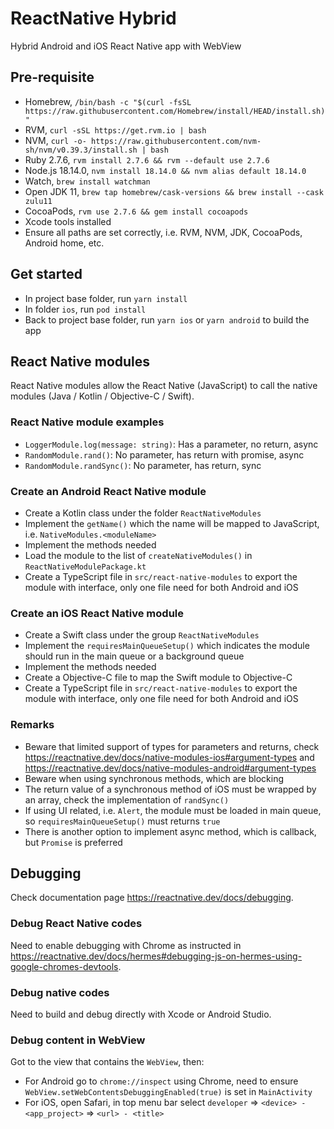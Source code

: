 # ReactNative Hybrid

Hybrid Android and iOS React Native app with WebView

## Pre-requisite

- Homebrew, `/bin/bash -c "$(curl -fsSL https://raw.githubusercontent.com/Homebrew/install/HEAD/install.sh)"`
- RVM, `curl -sSL https://get.rvm.io | bash`
- NVM, `curl -o- https://raw.githubusercontent.com/nvm-sh/nvm/v0.39.3/install.sh | bash`
- Ruby 2.7.6, `rvm install 2.7.6 && rvm --default use 2.7.6`
- Node.js 18.14.0, `nvm install 18.14.0 && nvm alias default 18.14.0`
- Watch, `brew install watchman`
- Open JDK 11, `brew tap homebrew/cask-versions && brew install --cask zulu11`
- CocoaPods, `rvm use 2.7.6 && gem install cocoapods`
- Xcode tools installed
- Ensure all paths are set correctly, i.e. RVM, NVM, JDK, CocoaPods, Android home, etc.

## Get started

- In project base folder, run `yarn install`
- In folder `ios`, run `pod install`
- Back to project base folder, run `yarn ios` or `yarn android` to build the app

## React Native modules

React Native modules allow the React Native (JavaScript) to call the native modules (Java / Kotlin / Objective-C / Swift).

### React Native module examples

- `LoggerModule.log(message: string)`: Has a parameter, no return, async
- `RandomModule.rand()`: No parameter, has return with promise, async
- `RandomModule.randSync()`: No parameter, has return, sync

### Create an Android React Native module

- Create a Kotlin class under the folder `ReactNativeModules`
- Implement the `getName()` which the name will be mapped to JavaScript, i.e. `NativeModules.<moduleName>`
- Implement the methods needed
- Load the module to the list of `createNativeModules()` in `ReactNativeModulePackage.kt`
- Create a TypeScript file in `src/react-native-modules` to export the module with interface, only one file need for both Android and iOS

### Create an iOS React Native module

- Create a Swift class under the group `ReactNativeModules`
- Implement the `requiresMainQueueSetup()` which indicates the module should run in the main queue or a background queue
- Implement the methods needed
- Create a Objective-C file to map the Swift module to Objective-C
- Create a TypeScript file in `src/react-native-modules` to export the module with interface, only one file need for both Android and iOS

### Remarks

- Beware that limited support of types for parameters and returns, check <https://reactnative.dev/docs/native-modules-ios#argument-types> and <https://reactnative.dev/docs/native-modules-android#argument-types>
- Beware when using synchronous methods, which are blocking
- The return value of a synchronous method of iOS must be wrapped by an array, check the implementation of `randSync()`
- If using UI related, i.e. `Alert`, the module must be loaded in main queue, so `requiresMainQueueSetup()` must returns `true`
- There is another option to implement async method, which is callback, but `Promise` is preferred

## Debugging

Check documentation page <https://reactnative.dev/docs/debugging>.

### Debug React Native codes

Need to enable debugging with Chrome as instructed in <https://reactnative.dev/docs/hermes#debugging-js-on-hermes-using-google-chromes-devtools>.

### Debug native codes

Need to build and debug directly with Xcode or Android Studio.

### Debug content in WebView

Got to the view that contains the `WebView`, then:

- For Android go to `chrome://inspect` using Chrome, need to ensure `WebView.setWebContentsDebuggingEnabled(true)` is set in `MainActivity`
- For iOS, open Safari, in top menu bar select `developer` => `<device> - <app_project>` => `<url> - <title>`
